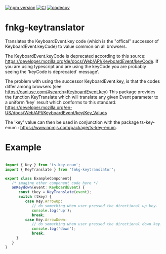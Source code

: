 [![npm version](https://img.shields.io/npm/v/fnkg-keytranslator.svg)](https://www.npmjs.com/package/fnkg-keytranslator)
[![CI](https://github.com/miller45/fnkg-keytranslator/workflows/Node%20CI/badge.svg)](https://github.com/miller45/fnkg-keytranslator/actions)
[![codecov](https://codecov.io/gh/miller45/fnkg-keytranslator/branch/master/graph/badge.svg)](https://codecov.io/gh/miller45/fnkg-keytranslator)


# fnkg-keytranslator


Translates the KeyboardEvent.key code (which is the "offical" successor of KeyboardEvent.keyCode) to value common on all browsers.

The KeyboardEvent.keyCode is deprecated according to this source: https://developer.mozilla.org/de/docs/Web/API/KeyboardEvent/keyCode.
If you are using typescript and are using the keyCode you are probably seeing the 'keyCode is deprecated' message'.

The problem with using the successor KeyboardEvent.key, is that the codes differ among browsers (see https://caniuse.com/#search=KeyboardEvent.key)
This package provides the function KeyTranslate which will translate any given Event parameter to a uniform 'key' result which
conforms to this standard: https://developer.mozilla.org/en-US/docs/Web/API/KeyboardEvent/key/Key_Values

The 'key' value can then be used in conjunction with the package ts-key-enum : https://www.npmjs.com/package/ts-key-enum.

# Example

```typescript

import { Key } from 'ts-key-enum';
import { KeyTranslate } from 'fnkg-keytranslator';

export class ExampleComponent{
   /* imagine other component code here */
   onKeydown(event: KeyboardEvent) {
      const tkey = KeyTranslate(event);
      switch (tkey) {
         case Key.ArrowUp:
            // do something when user pressed the directional up key.
            console.log('up');
            break;
         case Key.ArrowDown:
            // do something when user pressed the directional down key.
            console.log('down');
            break;
     }
   }
}
```
